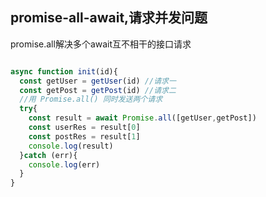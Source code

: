 ## promise-all-await,请求并发问题
promise.all解决多个await互不相干的接口请求

```javascript

async function init(id){
  const getUser = getUser(id) //请求一
  const getPost = getPost(id) //请求二
  //用 Promise.all() 同时发送两个请求
  try{
    const result = await Promise.all([getUser,getPost])
    const userRes = result[0]
    const postRes = result[1]
    console.log(result)
  }catch (err){
    console.log(err)
  }
}

```
